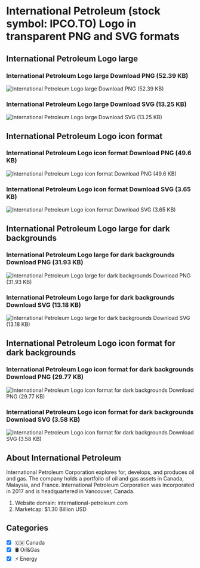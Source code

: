 # International Petroleum (stock symbol: IPCO.TO) Logo in transparent PNG and SVG formats

## International Petroleum Logo large

### International Petroleum Logo large Download PNG (52.39 KB)

![International Petroleum Logo large Download PNG (52.39 KB)](/img/orig/IPCO.TO_BIG-b3325a45.png)

### International Petroleum Logo large Download SVG (13.25 KB)

![International Petroleum Logo large Download SVG (13.25 KB)](/img/orig/IPCO.TO_BIG-c0ba9847.svg)

## International Petroleum Logo icon format

### International Petroleum Logo icon format Download PNG (49.6 KB)

![International Petroleum Logo icon format Download PNG (49.6 KB)](/img/orig/IPCO.TO-5ca20045.png)

### International Petroleum Logo icon format Download SVG (3.65 KB)

![International Petroleum Logo icon format Download SVG (3.65 KB)](/img/orig/IPCO.TO-67586dec.svg)

## International Petroleum Logo large for dark backgrounds

### International Petroleum Logo large for dark backgrounds Download PNG (31.93 KB)

![International Petroleum Logo large for dark backgrounds Download PNG (31.93 KB)](/img/orig/IPCO.TO_BIG.D-6d70d6cd.png)

### International Petroleum Logo large for dark backgrounds Download SVG (13.18 KB)

![International Petroleum Logo large for dark backgrounds Download SVG (13.18 KB)](/img/orig/IPCO.TO_BIG.D-48511ec2.svg)

## International Petroleum Logo icon format for dark backgrounds

### International Petroleum Logo icon format for dark backgrounds Download PNG (29.77 KB)

![International Petroleum Logo icon format for dark backgrounds Download PNG (29.77 KB)](/img/orig/IPCO.TO.D-44895adf.png)

### International Petroleum Logo icon format for dark backgrounds Download SVG (3.58 KB)

![International Petroleum Logo icon format for dark backgrounds Download SVG (3.58 KB)](/img/orig/IPCO.TO.D-2b966323.svg)

## About International Petroleum

International Petroleum Corporation explores for, develops, and produces oil and gas. The company holds a portfolio of oil and gas assets in Canada, Malaysia, and France. International Petroleum Corporation was incorporated in 2017 and is headquartered in Vancouver, Canada.

1. Website domain: international-petroleum.com
2. Marketcap: $1.30 Billion USD


## Categories
- [x] 🇨🇦 Canada
- [x] 🛢 Oil&Gas
- [x] ⚡ Energy
